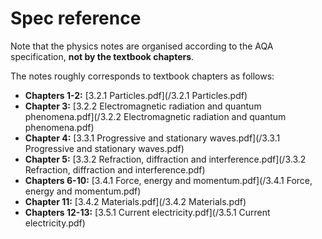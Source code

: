 # Spec reference

Note that the physics notes are organised according to the AQA specification, **not by the textbook chapters**.

The notes roughly corresponds to textbook chapters as follows:

- **Chapters 1-2:** [3.2.1 Particles.pdf](/3.2.1 Particles.pdf)
- **Chapter 3:** [3.2.2 Electromagnetic radiation and quantum phenomena.pdf](/3.2.2 Electromagnetic radiation and quantum phenomena.pdf)
- **Chapter 4:** [3.3.1 Progressive and stationary waves.pdf](/3.3.1 Progressive and stationary waves.pdf)
- **Chapter 5:** [3.3.2 Refraction, diffraction and interference.pdf](/3.3.2 Refraction, diffraction and interference.pdf)
- **Chapters 6-10:** [3.4.1 Force, energy and momentum.pdf](/3.4.1 Force, energy and momentum.pdf)
- **Chapter 11:** [3.4.2 Materials.pdf](/3.4.2 Materials.pdf)
- **Chapters 12-13:** [3.5.1 Current electricity.pdf](/3.5.1 Current electricity.pdf)

